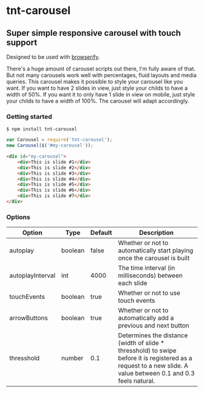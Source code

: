# tnt-carousel
## Super simple responsive carousel with touch support

Designed to be used with [browserify](http://www.browserify.org).

There's a huge amount of carousel scripts out there, I'm fully aware of that. But not many carousels work well with percentages, fluid layouts and media queries.
This carousel makes it possible to style your carousel like you want. If you want to have 2 slides in view, just style your childs to have a width of 50%.
If you want it to only have 1 slide in view on mobile, just style your childs to have a width of 100%. The carousel will adapt accordingly.

### Getting started

```ssh
$ npm install tnt-carousel
```

```javascript
var Carousel = require('tnt-carousel');
new Carousel($('#my-carousel'));
```

```html
<div id="my-carousel">
	<div>This is slide #1</div>
	<div>This is slide #2</div>
	<div>This is slide #3</div>
	<div>This is slide #4</div>
	<div>This is slide #5</div>
	<div>This is slide #6</div>
	<div>This is slide #7</div>
</div>
```

### Options

Option | Type | Default | Description
------ | ---- | ------- | -----------
autoplay | boolean | false | Whether or not to automatically start playing once the carousel is built
autoplayInterval | int | 4000 | The time interval (in milliseconds) between each slide
touchEvents | boolean | true | Whether or not to use touch events
arrowButtons | boolean | true | Whether or not to automatically add a previous and next button
thresshold | number | 0.1 | Determines the distance (width of slide * thresshold) to swipe before it is registered as a request to a new slide. A value between 0.1 and 0.3 feels natural.